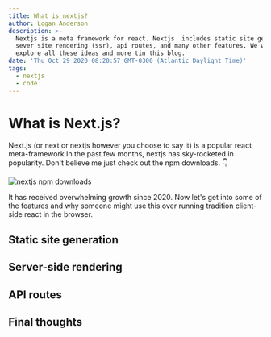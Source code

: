```yaml
---
title: What is nextjs?
author: Logan Anderson
description: >-
  Nextjs is a meta framework for react. Nextjs  includes static site generation,
  sever site rendering (ssr), api routes, and many other features. We will
  explore all these ideas and more tin this blog.  
date: 'Thu Oct 29 2020 08:20:57 GMT-0300 (Atlantic Daylight Time)'
tags:
  - nextjs
  - code
---
```

# What is Next.js?

Next.js (or next or nextjs however you choose to say it) is a popular react meta-framework In the past few months, nextjs has sky-rocketed in popularity. Don't believe me just check out the npm downloads.  👇

![nextjs npm downloads](https://i.imgur.com/YkIYzgy.png "Next cpm downloads")

It has received overwhelming growth since 2020.  Now let's get into some of the features and why someone might use this over running tradition client-side react in the browser. 

## Static site generation

## Server-side rendering

## API routes

## Final thoughts